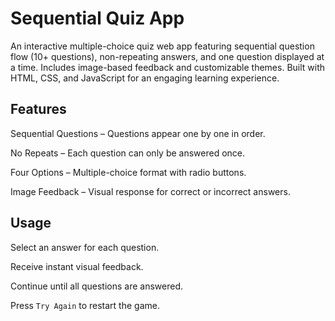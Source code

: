 # Sequential Quiz App

An interactive multiple-choice quiz web app featuring sequential question flow (10+ questions), non-repeating answers, and one question displayed at a time. Includes image-based feedback and customizable themes. Built with HTML, CSS, and JavaScript for an engaging learning experience.

## Features

Sequential Questions – Questions appear one by one in order.

No Repeats – Each question can only be answered once.

Four Options – Multiple-choice format with radio buttons.

Image Feedback – Visual response for correct or incorrect answers.

## Usage

Select an answer for each question.

Receive instant visual feedback.

Continue until all questions are answered.

Press `Try Again` to restart the game.

